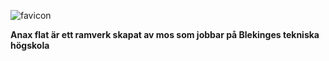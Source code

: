 <style>
.sidebar {
    max-width:200px;
    height:500px;
    overflow: auto;
}
</style>
<img src="img/favicon/favicon_128x128.png" alt="favicon"><br>
<p><strong> Anax flat är ett ramverk skapat av mos som jobbar på Blekinges tekniska högskola</strong></p>
